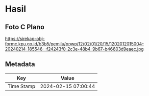 # Hasil

## Foto C Plano

https://sirekap-obj-formc.kpu.go.id/b3b5/pemilu/ppwp/12/02/01/20/15/1202012015004-20240214-185546--f24243f0-2c3e-48b4-9b67-b46603d9eaec.jpg


## Metadata

| Key        | Value               |
| ---------- | ------------------- |
| Time Stamp | 2024-02-15 07:00:44 |




